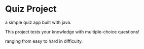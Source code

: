 # Quiz Project
a simple quiz app built with java.

This project tests your knowledge with multiple-choice questions!

ranging from easy to hard in difficulty.